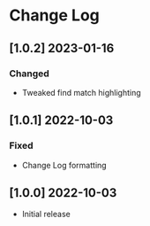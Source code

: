 # Change Log
<!--
### [1.0.0]
### Added
### Changed
### Deprecated
### Removed
### Fixed
### Security
### Updated
-->

<!-- ## [v-inc] ${YEAR4}-${MONTHNUMBER}-${DATE} -->

## [1.0.2] 2023-01-16
### Changed
- Tweaked find match highlighting

## [1.0.1] 2022-10-03
### Fixed
- Change Log formatting

## [1.0.0] 2022-10-03
- Initial release
